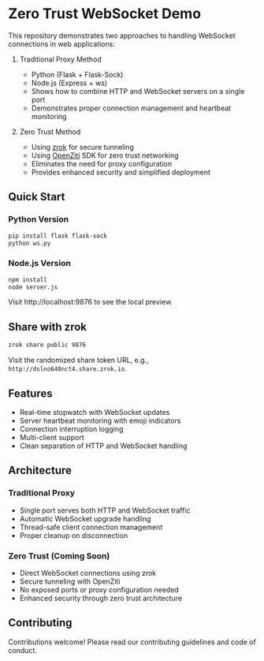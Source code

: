 # Zero Trust WebSocket Demo

This repository demonstrates two approaches to handling WebSocket connections in web applications:

1. Traditional Proxy Method
   - Python (Flask + Flask-Sock)
   - Node.js (Express + ws)
   - Shows how to combine HTTP and WebSocket servers on a single port
   - Demonstrates proper connection management and heartbeat monitoring

2. Zero Trust Method
   - Using [zrok](https://github.com/openziti/zrok) for secure tunneling
   - Using [OpenZiti](https://github.com/openziti/ziti) SDK for zero trust networking
   - Eliminates the need for proxy configuration
   - Provides enhanced security and simplified deployment

## Quick Start

### Python Version

```bash
pip install flask flask-sock
python ws.py
```

### Node.js Version

```bash
npm install
node server.js
```

Visit http://localhost:9876 to see the local preview.

## Share with zrok

```bash
zrok share public 9876
```

Visit the randomized share token URL, e.g., `http://dslno640nct4.share.zrok.io`.

## Features

- Real-time stopwatch with WebSocket updates
- Server heartbeat monitoring with emoji indicators
- Connection interruption logging
- Multi-client support
- Clean separation of HTTP and WebSocket handling

## Architecture

### Traditional Proxy

- Single port serves both HTTP and WebSocket traffic
- Automatic WebSocket upgrade handling
- Thread-safe client connection management
- Proper cleanup on disconnection

### Zero Trust (Coming Soon)

- Direct WebSocket connections using zrok
- Secure tunneling with OpenZiti
- No exposed ports or proxy configuration needed
- Enhanced security through zero trust architecture

## Contributing

Contributions welcome! Please read our contributing guidelines and code of conduct.
